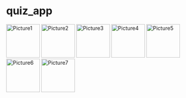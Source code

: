 # quiz_app
<img width="90" alt="Picture1" src="https://github.com/user-attachments/assets/e3eae9b1-f3ea-4ed8-87b1-39643e9cbb2d" />
<img width="90" alt="Picture2" src="https://github.com/user-attachments/assets/bb161e4b-a2cf-471d-bec3-e089d7a556f4" />
<img width="90" alt="Picture3" src="https://github.com/user-attachments/assets/aeb13b41-b867-4b79-a678-fb0f1086ebe6" />
<img width="90" alt="Picture4" src="https://github.com/user-attachments/assets/824ed9e6-1d3e-490b-a771-263d0a9d86ea" />
<img width="90" alt="Picture5" src="https://github.com/user-attachments/assets/9ac40044-ccfd-42bf-a16c-279a316a965f" /> 
<img width="90" alt="Picture6" src="https://github.com/user-attachments/assets/3b0d585d-5a95-4820-8ca5-a86ce0473f64" /> 
<img width="90" alt="Picture7" src="https://github.com/user-attachments/assets/5a31114d-e08a-4d81-8580-a2c5899a9a56" /> 
 
